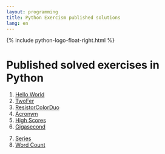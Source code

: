```yaml
---
layout: programming
title: Python Exercism published solutions
lang: en
---
```

{% include python-logo-float-right.html %}

# Published solved exercises in Python

<div class="row">
<!-- First Column -->
<div class="col">
  <ol start="1">
    <li><a href="https://exercism.io/tracks/python/exercises/hello-world/solutions/4e231d27e28f4aa18c1c21fa08c33676">Hello World</a></li>
    <li><a href="https://exercism.io/tracks/python/exercises/two-fer/solutions/b06555feaff2439c9b6c1fb1a3867efb">TwoFer</a></li>
    <li><a href="https://exercism.io/tracks/python/exercises/resistor-color-duo/solutions/e4f004531aaa48fc9e81b31dc696e048">ResistorColorDuo</a></li>
    <li><a href="https://exercism.io/tracks/python/exercises/acronym/solutions/3701878de4124d9c88a88dde5e321725">Acronym</a></li>
    <li><a href="https://exercism.io/tracks/python/exercises/high-scores/solutions/1b8060d54a714ca389fd5fe9fa34c45b">High Scores</a></li>
    <li><a href="https://exercism.io/tracks/python/exercises/gigasecond/solutions/a63ce7c406e143a6b9a33446d3c07811">Gigasecond</a></li>
  </ol>
</div>
<!-- Second Column -->
<div class="col">
  <ol start="7">
    <li><a href="https://exercism.io/tracks/python/exercises/series/solutions/2fbb5d3224eb4f478b7e90c759cbedad">Series</a></li>
    <li><a href="https://exercism.io/tracks/python/exercises/word-count/solutions/463c7480cfb547ee9c4ff6343cdb7ef5">Word Count</a></li>
  </ol>

</div>
<!-- Third Column -->
<div class="col">
  <ol start="13">
  </ol>
</div>

</div>

